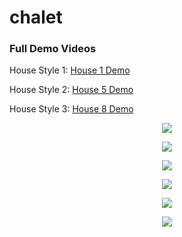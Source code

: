 # chalet

 <h3> <b>Full Demo Videos</b> </h3>

House Style 1: <a href="https://youtu.be/FBirx-10JPE"> House 1 Demo</a>

House Style 2: <a href="https://youtu.be/EpGS5606rn8"> House 5 Demo </a>

House Style 3: <a href="https://youtu.be/KAPyvdT05B0">House 8 Demo</a>


<p align="center"><img src="http://s1cyan.github.io/images/ctech/dresserdrawer.gif"></p>

<p align="center"><img src="http://s1cyan.github.io/images/ctech/cabinetglass.gif"></p>

<p align="center"><img src="http://s1cyan.github.io/images/ctech/candle.gif"></p>

<p align="center"><img src="http://s1cyan.github.io/images/ctech/fridge.gif"></p>

<p align="center"><img src="http://s1cyan.github.io/images/ctech/sink.gif"></p>

<p align="center"><img src="http://s1cyan.github.io/images/ctech/ovengif.gif"></p>

